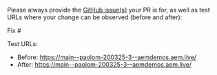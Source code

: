 Please always provide the [GitHub issue(s)](../issues) your PR is for, as well as test URLs where your change can be observed (before and after):

Fix #<gh-issue-id>

Test URLs:
- Before: https://main--paolom-200325-3--aemdemos.aem.live/
- After: https://main--paolom-200325-3--aemdemos.aem.live/
